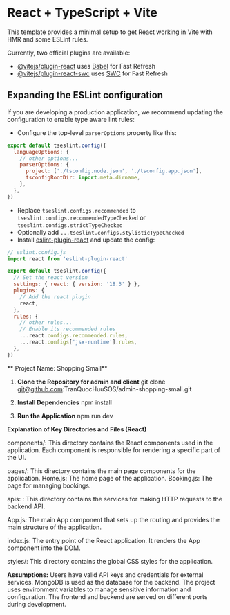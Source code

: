 # React + TypeScript + Vite

This template provides a minimal setup to get React working in Vite with HMR and some ESLint rules.

Currently, two official plugins are available:

- [@vitejs/plugin-react](https://github.com/vitejs/vite-plugin-react/blob/main/packages/plugin-react/README.md) uses [Babel](https://babeljs.io/) for Fast Refresh
- [@vitejs/plugin-react-swc](https://github.com/vitejs/vite-plugin-react-swc) uses [SWC](https://swc.rs/) for Fast Refresh

## Expanding the ESLint configuration

If you are developing a production application, we recommend updating the configuration to enable type aware lint rules:

- Configure the top-level `parserOptions` property like this:

```js
export default tseslint.config({
  languageOptions: {
    // other options...
    parserOptions: {
      project: ['./tsconfig.node.json', './tsconfig.app.json'],
      tsconfigRootDir: import.meta.dirname,
    },
  },
})
```

- Replace `tseslint.configs.recommended` to `tseslint.configs.recommendedTypeChecked` or `tseslint.configs.strictTypeChecked`
- Optionally add `...tseslint.configs.stylisticTypeChecked`
- Install [eslint-plugin-react](https://github.com/jsx-eslint/eslint-plugin-react) and update the config:

```js
// eslint.config.js
import react from 'eslint-plugin-react'

export default tseslint.config({
  // Set the react version
  settings: { react: { version: '18.3' } },
  plugins: {
    // Add the react plugin
    react,
  },
  rules: {
    // other rules...
    // Enable its recommended rules
    ...react.configs.recommended.rules,
    ...react.configs['jsx-runtime'].rules,
  },
})
```

** Project Name: Shopping Small**

1. **Clone the Repository for admin and client**
  git clone git@github.com:TranQuocHuuSOS/admin-shopping-small.git

2. **Install Dependencies**
  npm install

3. **Run the Application**
  npm run dev

**Explanation of Key Directories and Files (React)**

components/: This directory contains the React components used in the application. Each component is responsible for rendering a specific part of the UI.

pages/: This directory contains the main page components for the application.
Home.js: The home page of the application.
Booking.js: The page for managing bookings.

apis: : This directory contains the services for making HTTP requests to the backend API.

App.js: The main App component that sets up the routing and provides the main structure of the application.

index.js: The entry point of the React application. It renders the App component into the DOM.

styles/: This directory contains the global CSS styles for the application.

**Assumptions:**
Users have valid API keys and credentials for external services.
MongoDB is used as the database for the backend.
The project uses environment variables to manage sensitive information and configuration.
The frontend and backend are served on different ports during development.